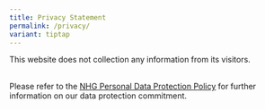 ```yaml
---
title: Privacy Statement
permalink: /privacy/
variant: tiptap
---
```

<p>This website does not collection any information from its visitors.</p>
<p>
<br>Please refer to the <a href="https://corp.nhg.com.sg/Documents/NHG%20Personal%20Data%20Protection%20Policy.pdf" rel="noopener noreferrer nofollow" target="_blank"><u>NHG Personal Data Protection Policy</u></a> for
further information on our data protection commitment.</p>